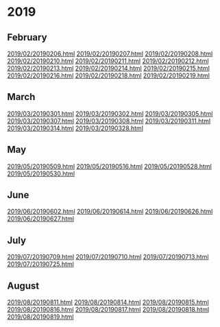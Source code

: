 2019
====

February
--------

[2019/02/20190206.html](2019/02/20190206.html)
[2019/02/20190207.html](2019/02/20190207.html)
[2019/02/20190208.html](2019/02/20190208.html)
[2019/02/20190210.html](2019/02/20190210.html)
[2019/02/20190211.html](2019/02/20190211.html)
[2019/02/20190212.html](2019/02/20190212.html)
[2019/02/20190213.html](2019/02/20190213.html)
[2019/02/20190214.html](2019/02/20190214.html)
[2019/02/20190215.html](2019/02/20190215.html)
[2019/02/20190216.html](2019/02/20190216.html)
[2019/02/20190218.html](2019/02/20190218.html)
[2019/02/20190219.html](2019/02/20190219.html)

March
-----

[2019/03/20190301.html](2019/03/20190301.html)
[2019/03/20190302.html](2019/03/20190302.html)
[2019/03/20190305.html](2019/03/20190305.html)
[2019/03/20190307.html](2019/03/20190307.html)
[2019/03/20190308.html](2019/03/20190308.html)
[2019/03/20190311.html](2019/03/20190311.html)
[2019/03/20190314.html](2019/03/20190314.html)
[2019/03/20190328.html](2019/03/20190328.html)

May
---

[2019/05/20190509.html](2019/05/20190509.html)
[2019/05/20190516.html](2019/05/20190516.html)
[2019/05/20190528.html](2019/05/20190528.html)
[2019/05/20190530.html](2019/05/20190530.html)

June
----

[2019/06/20190602.html](2019/06/20190602.html)
[2019/06/20190614.html](2019/06/20190614.html)
[2019/06/20190626.html](2019/06/20190626.html)
[2019/06/20190627.html](2019/06/20190627.html)

July
----

[2019/07/20190709.html](2019/07/20190709.html)
[2019/07/20190710.html](2019/07/20190710.html)
[2019/07/20190713.html](2019/07/20190713.html)
[2019/07/20190725.html](2019/07/20190725.html)

August
------

[2019/08/20190811.html](2019/08/20190811.html)
[2019/08/20190814.html](2019/08/20190814.html)
[2019/08/20190815.html](2019/08/20190815.html)
[2019/08/20190816.html](2019/08/20190816.html)
[2019/08/20190817.html](2019/08/20190817.html)
[2019/08/20190818.html](2019/08/20190818.html)
[2019/08/20190819.html](2019/08/20190819.html)
